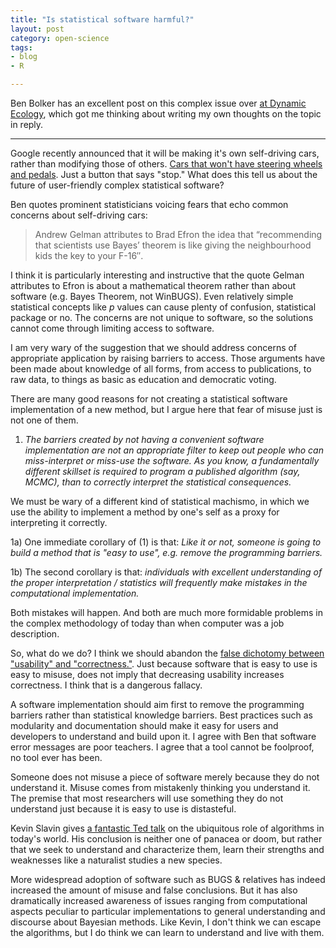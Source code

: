 ```yaml
---
title: "Is statistical software harmful?"
layout: post
category: open-science
tags:
- blog
- R

---
```


Ben Bolker has an excellent post on this complex issue over [at Dynamic Ecology](http://dynamicecology.wordpress.com/2014/06/04/guest-post-is-statistical-software-harmful), which got me thinking about writing my own thoughts on the topic in reply.


---------

Google recently announced that it will be making it's own self-driving cars, rather than modifying those of others.  [Cars that won't have steering wheels and pedals](http://www.automotive.com/news/1405-google-envisions-self-driving-cars-with-no-steering-wheel/).  Just a button that says "stop."  What does this tell us about the future of user-friendly complex statistical software?

Ben quotes prominent statisticians voicing fears that echo common concerns about self-driving cars:

> Andrew Gelman attributes to Brad Efron the idea that “recommending that scientists use Bayes’ theorem is like giving the neighbourhood kids the key to your F-16″.

I think it is particularly interesting and instructive that the quote Gelman attributes to Efron is about a mathematical theorem rather than about software (e.g. Bayes Theorem, not WinBUGS).  Even relatively simple statistical concepts like $p$ values can cause plenty of confusion, statistical package or no. The concerns are not unique to software, so the solutions cannot come through limiting access to software.

I am very wary of the suggestion that we should address concerns of appropriate application by raising barriers to access.  Those arguments have been made about knowledge of all forms, from access to publications, to raw data, to things as basic as education and democratic voting.

There are many good reasons for not creating a statistical software implementation of a new method, but I argue here that fear of misuse just is not one of them.

1) _The barriers created by not having a convenient software implementation are not an appropriate filter to keep out people who can miss-interpret or miss-use the software.  As you know, a fundamentally different skillset is required to program a published algorithm (say, MCMC), than to correctly interpret the statistical consequences._

We must be wary of a different kind of statistical machismo, in which we use the ability to implement a method by one's self as a proxy for interpreting it correctly.

1a) One immediate corollary of (1) is that: _Like it or not, someone is going to build a method that is "easy to use", e.g. remove the programming barriers._

1b) The second corollary is that: _individuals with excellent understanding of the proper interpretation / statistics will frequently make mistakes in the computational implementation._

Both mistakes will happen.  And both are much more formidable problems in the complex methodology of today than when computer was a job description.

So, what do we do?  I think we should abandon the [false dichotomy between "usability" and "correctness."](http://www.r-bloggers.com/what-is-correctness-for-statistical-software/). Just because software that is easy to use is easy to misuse, does not imply that decreasing usability increases correctness. I think that is a dangerous fallacy.

A software implementation should aim first to remove the programming barriers rather than statistical knowledge barriers.  Best practices such as modularity and documentation should make it easy for users and developers to understand and build upon it.  I agree with Ben that software error messages are poor teachers.  I agree that a tool cannot be foolproof, no tool ever has been.

Someone does not misuse a piece of software merely because they do not understand it.  Misuse comes from mistakenly thinking you understand it.  The premise that most researchers will use something they do not understand just because it is easy to use is distasteful.

Kevin Slavin gives [a fantastic Ted talk](http://www.ted.com/talks/kevin_slavin_how_algorithms_shape_our_world) on the ubiquitous role of algorithms in today's world.  His conclusion is neither one of panacea or doom, but rather that we seek to understand and characterize them, learn their strengths and weaknesses like a naturalist studies a new species.

More widespread adoption of software such as BUGS & relatives has indeed increased the amount of misuse and false conclusions.  But it has also dramatically increased awareness of issues ranging from computational aspects peculiar to particular implementations to general understanding and discourse about Bayesian methods.  Like Kevin, I don't think we can escape the algorithms, but  I do think we can learn to understand and live with them.

